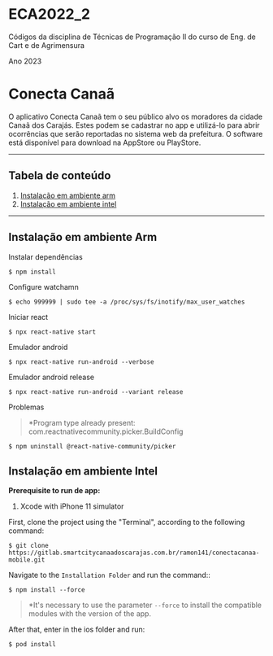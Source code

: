 # ECA2022_2

Códigos da disciplina de Técnicas de Programação II do curso de Eng. de Cart e de Agrimensura

Ano 2023 


# Conecta Canaã

O aplicativo Conecta Canaã tem o seu público alvo os moradores da cidade Canaã dos Carajás. Estes podem se cadastrar no app e utilizá-lo para abrir ocorrências que serão reportadas no sistema web da prefeitura. O software está disponível para download na AppStore ou PlayStore.

*******
## Tabela de conteúdo

   1. [Instalação em ambiente arm](#arm)
   2. [Instalação em ambiente intel](#intel)

*******

<div id='arm'/>  

## Instalação em ambiente Arm

Instalar dependências
```console
$ npm install
```

Configure watchamn
```console
$ echo 999999 | sudo tee -a /proc/sys/fs/inotify/max_user_watches
```

Iniciar react
```console
$ npx react-native start
```

Emulador android
```console
$ npx react-native run-android --verbose
```

Emulador android release
```console
$ npx react-native run-android --variant release
```

Problemas
>*Program type already present: com.reactnativecommunity.picker.BuildConfig
```console
$ npm uninstall @react-native-community/picker
```
<div id='intel'/>  


## Instalação em ambiente Intel

**Prerequisite to run de app:**
1. Xcode with iPhone 11 simulator

First, clone the project using the "Terminal", according to the following command:
```console
$ git clone https://gitlab.smartcitycanaadoscarajas.com.br/ramon141/conectacanaa-mobile.git
```

Navigate to the `Installation Folder` and run the command::
```console
$ npm install --force
```
>*It's necessary to use the parameter `--force` to install the compatible modules with the version of the app.

After that, enter in the ios folder and run:
```console
$ pod install
```

